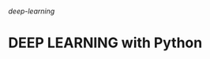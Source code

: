 ###### deep-learning                                                               
# DEEP LEARNING with Python                                         
                                             
                                              
                                                                          
                                                
              
